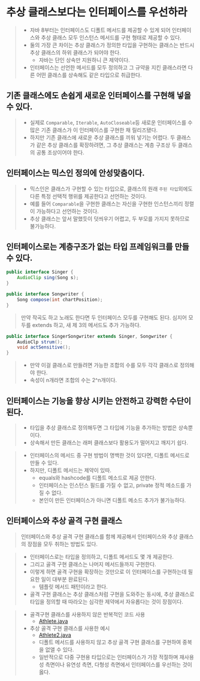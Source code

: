 # 추상 클래스보다는 인터페이스를 우선하라

> - 자바 8부터는 인터페이스도 디폴트 메서드를 제공할 수 있게 되어 인터페이스와 추상 클래스 모두 인스턴스 메서드를 구현 형태로 제공할 수 있다.
> - 둘의 가장 큰 차이는 추상 클래스가 정의한 타입을 구현하는 클래스는 반드시 추상 클래스의 하위 클래스가 되어야 한다.
>   - 자바는 단인 상속만 지원하니 큰 제약이다.
> - 인터페이스는 선언한 메서드를 모두 정의하고 그 규약을 지킨 클래스라면 다른 어떤 클래스를 상속해도 같은 타입으로 취급한다.

## 기존 클래스에도 손쉽게 새로운 인터페이스를 구현해 넣을 수 있다.
> - 실제로 `Comparable`, `Iterable`, `AutoCloseable`등 새로운 인터페이스를 수 많은 기존 클래스가 이 인터페이스를 구현한 채 릴리즈됐다.
> - 하지만 기존 클래스에 새로운 추상 클래스를 끼워 넣기는 어렵다. 두 클래스가 같은 추상 클래스를 확장하려면, 그 추상 클래스는 계층 구조상 두 클래스의 공통 조상이어야 한다.

## 인터페이스는 믹스인 정의에 안성맞춤이다.
> - 믹스인은 클래스가 구현할 수 있는 타입으로, 클래스의 원래 `주된 타입`외에도 다른 특정 선택적 행위를 제공한다고 선언하는 것이다.
> - 예를 들어 `Comparable`을 구현한 클래스는 자신을 구현한 인스턴스끼리 정렬이 가능하다고 선언하는 것이다.
> - 추상 클래스는 앞서 말했듯이 덧씌우기 어렵고, 두 부모를 가지지 못하므로 불가능하다.

## 인터페이스로는 계층구조가 없는 타입 프레임워크를 만들 수 있다.
```java
public interface Singer {
    AudioClip sing(Song s);
}

public interface Songwriter {
    Song compose(int chartPosition);
}
```

> 만약 작곡도 하고 노래도 한다면 두 인터페이스 모두를 구현해도 된다. 심지어 모두를 extends 하고, 새 제 3의 메서드도 추가 가능하다.

```java
public interface SingerSongwriter extends Singer, Songwriter {
    AudioClp strum();
    void actSensitive();
}
```

> - 만약 이걸 클래스로 만들려면 가능한 조합의 수를 모두 각각 클래스로 정의해야 한다.
> - 속성이 n개라면 조합의 수는 2^n개이다.

## 인터페이스는 기능을 향상 시키는 안전하고 강력한 수단이 된다.
> - 타입을 추상 클래스로 정의해두면 그 타입에 기능을 추가하는 방법은 상속뿐이다.
> - 상속해서 만든 클래스는 래퍼 클래스보다 활용도가 떨어지고 깨지기 쉽다.

> - 인터페이스의 메서드 중 구현 방법이 명백한 것이 있다면, 디폴트 메서드로 만들 수 있다.
> - 하지만, 디폴트 메서드는 제약이 있따.
>   - equals와 hashcode를 디폴트 메소드로 제공 안한다.
>   - 인터페이스는 인스턴스 필드를 가질 수 없고, private 정적 메소드를 가질 수 없다.
>   - 본인이 만든 인터페이스가 아니면 디폴트 메소드 추가가 불가능하다.

## 인터페이스와 추상 골격 구현 클래스
> 인터페이스와 추상 골격 구현 클래스를 함께 제공해서 인터페이스와 추상 클래스의 장점을 모두 취하는 방법도 있다.

> - 인터페이스로는 타입을 정의하고, 디폴트 메서드도 몇 개 제공한다.
> - 그리고 골격 구현 클래스는 나머지 메서드들까지 구현한다.
> - 이렇게 하면 골격 구현을 확장하는 것만으로 이 인터페이스를 구현하는데 필요한 일이 대부분 완료된다.
>   - 템플릿 메서드 패턴이라고 한다.
> - 골격 구현 클래스는 추상 클래스처럼 구현을 도와주는 동시에, 추상 클래스로 타입을 정의할 때 따라오는 심각한 제약에서 자유롭다는 것이 장점이다.

> - 골격구현 클래스를 사용하지 않은 반복적인 코드 사용
>   - [Athlete.java](Athlete.java)
> - 추상 골격 구현 클래스를 사용한 예시
>   - [Athlete2.java](Athlete2.java)
>   - 디폴트 메서드를 사용하지 않고 추상 골격 구현 클래스를 구현하여 중복을 없앨 수 있다.
>   - 일반적으로 다중 구현용 타입으로는 인터페이스가 가장 적절하며 재사용성 측면이나 유연성 측면, 다형성 측면에서 인터페이스를 우선하는 것이 옳다.